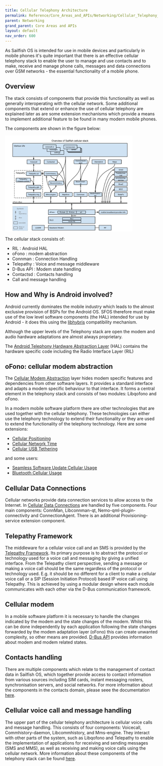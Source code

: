 ```yaml
---
title: Cellular Telephony Architecture
permalink: Reference/Core_Areas_and_APIs/Networking/Cellular_Telephony_Architecture/
parent: Networking
grand_parent: Core Areas and APIs
layout: default
nav_order: 600
---
```


As Sailfish OS is intended for use in mobile devices and particularly in mobile phones it's quite important that there is an effective cellular telephony stack to enable the user to manage and use contacts and to make, receive and manage phone calls, messages and data connections over GSM networks - the essential functionality of a mobile phone.

## Overview

The stack consists of components that provide this functionality as well as generally interoperating with the cellular network. Some additional components that extend or enhance the use of cellular telephony are explained later as are some extension mechanisms which provide a means to implement additional feature to be found in many modern mobile phones.

The components are shown in the figure below:

<a href="Cellular_Diagram.png" style="width:30em;display:block">
    <img src="Cellular_Diagram.png"
         alt="Cellular_Diagram.png"
         class="md_thumbnail" style="max-width:100%"/>
</a>

The cellular stack consists of:

  - RIL : Android HAL
  - oFono : modem abstraction
  - Connman : Connection Handling
  - Telepathy : Voice and message middleware
  - D-Bus API : Modem state handling
  - Contactsd : Contacts handling
  - Call and message handling

## How and Why is Android involved?

Android currently dominates the mobile industry which leads to the almost exclusive provision of BSPs for the Android OS. SFOS therefore must make use of the low level software components (the HAL) intended for use by Android - it does this using the [libhybris](/Tools/Hardware_Adaptation_Development_Kit/#libhybris) compatibility mechanism.

Although the upper levels of the Telephony stack are open the modem and audio hardware adaptations are almost always proprietary.

The [Android Telephony Hardware Abstraction Layer](/Reference/Core_Areas_and_APIs/Networking/Android_Telephony_Hardware_Abstraction_Layer) (HAL) contains the hardware specific code including the Radio Interface Layer (RIL)

## oFono: cellular modem abstraction

The [Cellular Modem Abstraction](/Reference/Core_Areas_and_APIs/Networking/Cellular_Modem_Abstraction) layer hides modem specific features and dependencies from other software layers. It provides a standard interface and adapts a modem specific behaviour to that interface. It forms a central element in the telephony stack and consists of two modules: Libqofono and oFono.

In a modern mobile software platform there are other technologies that are used together with the cellular telephony. These technologies can either use the telephony technology to extend their functionality or they are used to extend the functionality of the telephony technology. Here are some extensions:

  - [Cellular Positioning](/Reference/Core_Areas_and_APIs/Networking/Cellular_Positioning)
  - [Cellular Network Time](/Reference/Core_Areas_and_APIs/Networking/Cellular_Network_Time)
  - [Cellular USB Tethering](/Reference/Core_Areas_and_APIs/Networking/Cellular_USB_Tethering)

and some users:

  - [Seamless Software Update Cellular Usage](/Reference/Core_Areas_and_APIs/Networking/Seamless_Software_Update_Cellular_Usage)
  - [Bluetooth Cellular Usage](/Reference/Core_Areas_and_APIs/Networking/Bluetooth_Cellular_Usage)

## Cellular Data Connections

Cellular networks provide data connection services to allow access to the Internet. In [Cellular Data Connections](/Reference/Core_Areas_and_APIs/Networking/Cellular_Data_Connections) are handled by five components. Four main components: ConnMan, Libconnman-qt, Nemo-qml-plugin-connectivity and ConnectionAgent. There is an additional Provisioning-service extension component.

## Telepathy Framework

The middleware for a cellular voice call and an SMS is provided by the [Telepathy Framework](/Reference/Core_Areas_and_APIs/Networking/Telepathy_Framework). Its primary purpose is to abstract the protocol or technology used for a voice call and messaging by giving a unified interface. From the Telepathy client perspective, sending a message or making a voice call should be the same regardless of the protocol or technology used. E.g. it should be no different for a client to make a cellular voice call or a SIP (Session Initiation Protocol) based IP voice call using Telepathy. This is achieved by using a modular design where each module communicates with each other via the D-Bus communication framework.

## Cellular modem

In a mobile software platform it is necessary to handle the changes indicated by the modem and the state changes of the modem. Whilst this can be done independently by each application following the state changes forwarded by the modem adaptation layer (oFono) this can create unwanted complexity, so other means are provided. [D-Bus API](/Reference/Core_Areas_and_APIs/D-Bus_APIs) provides information about modem and modem related states.

## Contacts handling

There are multiple components which relate to the management of contact data in Sailfish OS, which together provide access to contact information from various sources including SIM cards, instant messaging rosters, synchronisation servers, and social networks. For more information about the components in the contacts domain, please seee the documentation [here](/Reference/Core_Areas_and_APIs/Apps_and_MW/Contacts).

## Cellular voice call and message handling

The upper part of the cellular telephony architecture is cellular voice calls and message handling. This consists of four components: Voicecall, Commhistory-daemon, Libcommhistory, and Mms-engine. They interact with other parts of the system, such as Libqofono and Telepathy to enable the implementation of applications for receiving and sending messages (SMS and MMS), as well as receiving and making voice calls using the cellular network. More information about these components of the telephony stack can be found [here](/Reference/Core_Areas_and_APIs/Apps_and_MW/Telephony).
